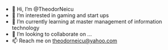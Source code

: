- 👋 Hi, I’m @TheodorNeicu
- 👀 I’m interested in gaming and start ups
- 🌱 I’m currently learning at master management of information technology
- 💞️ I’m looking to collaborate on ...
- 📫 Reach me on theodorneicu@yahoo.com

<!---
TheodorNeicu/TheodorNeicu is a ✨ special ✨ repository because its `README.md` (this file) appears on your GitHub profile.
You can click the Preview link to take a look at your changes.
--->
